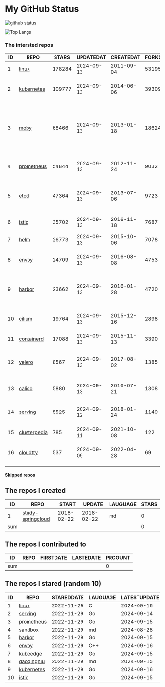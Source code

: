 # My GitHub Status

<img src="https://github-readme-stats-1.yihong0618.vercel.app/api?username=daoqingniu&show_icons=true&&&hide_title=true&count_private=true" alt="github status" />

![Top Langs](https://github-readme-stats-1.yihong0618.vercel.app/api/top-langs/?username=daoqingniu&layout=compact)

<!--START_SECTION:github_repos-->
### The intersted repos
| ID |                              REPO                               | STARS  | UPDATEDAT  | CREATEDAT  | FORKSCOUNT |                                                DESCRIPTIONS                                                |
|----|-----------------------------------------------------------------|--------|------------|------------|------------|------------------------------------------------------------------------------------------------------------|
|  1 | [linux](https://github.com/torvalds/linux)                      | 178284 | 2024-09-13 | 2011-09-04 |      53195 | Linux kernel source tree                                                                                   |
|  2 | [kubernetes](https://github.com/kubernetes/kubernetes)          | 109777 | 2024-09-13 | 2014-06-06 |      39309 | Production-Grade Container Scheduling and Management                                                       |
|  3 | [moby](https://github.com/moby/moby)                            |  68466 | 2024-09-13 | 2013-01-18 |      18624 | The Moby Project - a collaborative project for the container ecosystem to assemble container-based systems |
|  4 | [prometheus](https://github.com/prometheus/prometheus)          |  54844 | 2024-09-13 | 2012-11-24 |       9032 | The Prometheus monitoring system and time series database.                                                 |
|  5 | [etcd](https://github.com/etcd-io/etcd)                         |  47364 | 2024-09-13 | 2013-07-06 |       9723 | Distributed reliable key-value store for the most critical data of a distributed system                    |
|  6 | [istio](https://github.com/istio/istio)                         |  35702 | 2024-09-13 | 2016-11-18 |       7687 | Connect, secure, control, and observe services.                                                            |
|  7 | [helm](https://github.com/helm/helm)                            |  26773 | 2024-09-13 | 2015-10-06 |       7078 | The Kubernetes Package Manager                                                                             |
|  8 | [envoy](https://github.com/envoyproxy/envoy)                    |  24709 | 2024-09-13 | 2016-08-08 |       4753 | Cloud-native high-performance edge/middle/service proxy                                                    |
|  9 | [harbor](https://github.com/goharbor/harbor)                    |  23662 | 2024-09-13 | 2016-01-28 |       4720 | An open source trusted cloud native registry project that stores, signs, and scans content.                |
| 10 | [cilium](https://github.com/cilium/cilium)                      |  19764 | 2024-09-13 | 2015-12-16 |       2898 | eBPF-based Networking, Security, and Observability                                                         |
| 11 | [containerd](https://github.com/containerd/containerd)          |  17088 | 2024-09-13 | 2015-11-13 |       3390 | An open and reliable container runtime                                                                     |
| 12 | [velero](https://github.com/vmware-tanzu/velero)                |   8567 | 2024-09-13 | 2017-08-02 |       1385 | Backup and migrate Kubernetes applications and their persistent volumes                                    |
| 13 | [calico](https://github.com/projectcalico/calico)               |   5880 | 2024-09-13 | 2016-07-21 |       1308 | Cloud native networking and network security                                                               |
| 14 | [serving](https://github.com/knative/serving)                   |   5525 | 2024-09-12 | 2018-01-24 |       1149 | Kubernetes-based, scale-to-zero, request-driven compute                                                    |
| 15 | [clusterpedia](https://github.com/clusterpedia-io/clusterpedia) |    785 | 2024-09-11 | 2021-10-08 |        122 | The Encyclopedia of Kubernetes clusters                                                                    |
| 16 | [cloudtty](https://github.com/cloudtty/cloudtty)                |    537 | 2024-09-09 | 2022-04-28 |         69 | A Friendly Kubernetes CloudShell (Web Terminal) !                                                          |



#### Skipped repos
<!--END_SECTION:github_repos-->

<!--START_SECTION:my_github-->
## The repos I created
| ID  |                                 REPO                                 |   START    |   UPDATE   | LAUGUAGE | STARS |
|-----|----------------------------------------------------------------------|------------|------------|----------|-------|
|   1 | [study-springcloud](https://github.com/daoqingniu/study-springcloud) | 2018-02-22 | 2018-02-22 | md       |     0 |
| sum |                                                                      |            |            |          |     0 |

## The repos I contributed to
| ID  | REPO | FIRSTDATE | LASTEDATE | PRCOUNT |
|-----|------|-----------|-----------|---------|
| sum |      |           |           |       0 |

## The repos I stared (random 10)
| ID |                          REPO                          | STAREDDATE | LAUGUAGE | LATESTUPDATE |
|----|--------------------------------------------------------|------------|----------|--------------|
|  1 | [linux](https://github.com/torvalds/linux)             | 2022-11-29 | C        | 2024-09-16   |
|  2 | [serving](https://github.com/knative/serving)          | 2022-11-29 | Go       | 2024-09-14   |
|  3 | [prometheus](https://github.com/prometheus/prometheus) | 2022-11-29 | Go       | 2024-09-15   |
|  4 | [sandbox](https://github.com/cncf/sandbox)             | 2022-11-29 | md       | 2024-08-28   |
|  5 | [harbor](https://github.com/goharbor/harbor)           | 2022-11-29 | Go       | 2024-09-15   |
|  6 | [envoy](https://github.com/envoyproxy/envoy)           | 2022-11-29 | C++      | 2024-09-16   |
|  7 | [kubeedge](https://github.com/kubeedge/kubeedge)       | 2022-11-29 | Go       | 2024-09-15   |
|  8 | [daoqingniu](https://github.com/daoqingniu/daoqingniu) | 2022-11-29 | md       | 2024-09-15   |
|  9 | [kubernetes](https://github.com/kubernetes/kubernetes) | 2022-11-29 | Go       | 2024-09-16   |
| 10 | [istio](https://github.com/istio/istio)                | 2022-11-29 | Go       | 2024-09-15   |

<!--END_SECTION:my_github-->

